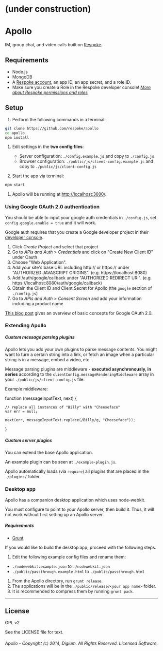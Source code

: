 # (under construction)

# Apollo

IM, group chat, and video calls built on [Respoke](https://respoke.io).

## Requirements

* Node.js
* MongoDB
* A [Respoke account](https://respoke.io), an app ID, an app secret, and a role ID.
* Make sure you create a Role in the Respoke developer console! *[More about Respoke permissions and roles](https://docs.respoke.io/tutorials/roles-and-permissions.html)*

## Setup

1. Perform the following commands in a terminal:
```bash
git clone https://github.com/respoke/apollo
cd apollo
npm install
```

1. Edit settings in the **two config files**:
    - Server configuration: `./config.example.js` and copy to `./config.js`
    - Browser configuration: `./public/js/client-config.example.js` and copy to `./public/js/client-config.js`

1. Start the app via terminal:
```bash
npm start
```

1. Apollo will be running at [http://localhost:3000/](http://localhost:3000/).


### Using Google OAuth 2.0 authentication

You should be able to input your google auth credentials in `./config.js`, set `config.google.enable = true` and it will work.

Google auth requires that you create a Google developer project in their [developer console](https://console.developers.google.com).
1. Click *Create Project* and select that project
1. Go to *APIs and Auth* > *Credentials* and click on "Create New Client ID" under Oauth
1. Choose "Web Application".
1. Add your site's base URL including http:// or https:// under "AUTHORIZED JAVASCRIPT ORIGINS". (e.g. https://localhost:8080)
1. Add <base URL>/auth/google/callback under "AUTHORIZED REDIRECT URI". (e.g. https://localhost:8080/auth/google/callback)
1. Obtain the Client ID and Client Secret for Apollo (the `google` section of `./config.js`)
1. Go to *APIs and Auth* > *Consent Screen* and add your information including a product name

[This blog post](http://scotch.io/tutorials/javascript/easy-node-authentication-google) gives an
overview of basic concepts for Google OAuth 2.0.

### Extending Apollo

##### Custom message parsing plugins

Apollo lets you add your own plugins to parse message contents. You might want to turn a certain
string into a link, or fetch an image when a particular string is in a message, embed a video, etc.

Message parsing plugins are middleware - **executed asynchronously, in series** according to the `clientConfig.messageRenderingMiddleware` array in your `./public/js/client-config.js` file.

Example middleware:

function (messageInputText, next) {

    // replace all instances of "Billy" with "Cheeseface"
    var err = null;

    next(err, messageInputText.replace(/Billy/g, "Cheeseface"));

}

##### Custom server plugins

You can extend the base Apollo application.

An example plugin can be seen at `./example-plugin.js`.

Apollo automatically loads (via `require`) all plugins that are placed in the `./plugins/` folder.

### Desktop app

Apollo has a companion desktop application which uses node-webkit.

You must configure to point to your Apollo server, then build it. Thus, it will not work without
first setting up an Apollo server.

##### Requirements

* [Grunt](http://gruntjs.com)

If you would like to build the desktop app, proceed with the following steps.

1. Edit the following example config files and rename them:
* `./nodewebkit.example.json` to `./nodewebkit.json`
* `./public/passthrough.example.html` to `./public/passthrough.html`
1. From the Apollo directory, run `grunt release`.
1. The applications will be in the `./public/release/<your app name>` folder.
1. It is recommended to compress them by running `grunt pack`.

---

## License

GPL v2

See the LICENSE file for text.

###### Apollo - Copyright (c) 2014, Digium. All Rights Reserved. Licensed Software.
